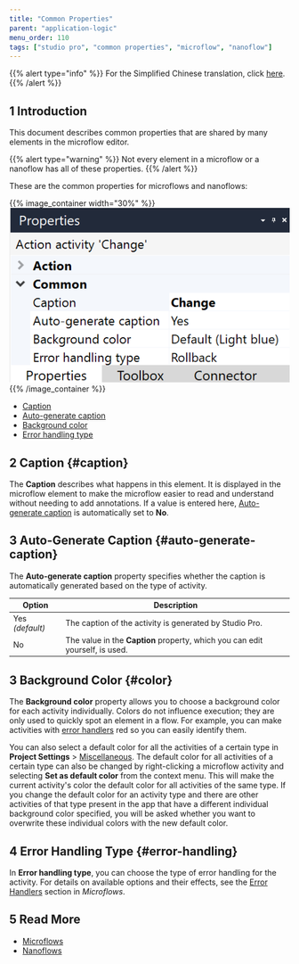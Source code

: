 ```yaml
---
title: "Common Properties"
parent: "application-logic"
menu_order: 110
tags: ["studio pro", "common properties", "microflow", "nanoflow"]
---
```


{{% alert type="info" %}}
For the Simplified Chinese translation, click [here]().
{{% /alert %}}

## 1 Introduction

This document describes common properties that are shared by many elements in the microflow editor.

{{% alert type="warning" %}}
Not every element in a microflow or a nanoflow has all of these properties.
{{% /alert %}}

These are the common properties for microflows and nanoflows:

{{% image_container width="30%" %}}
![Common properties in properties pane](attachments/microflows-and-nanoflows/microflow-element-common-properties.png)
{{% /image_container %}}


* [Caption](#caption)
* [Auto-generate caption](#auto-generate-caption)
* [Background color](#color)
* [Error handling type](#error-handling)

## 2 Caption {#caption}

The **Caption** describes what happens in this element. It is displayed in the microflow element to make the microflow easier to read and understand without needing to add annotations. If a value is entered here, [Auto-generate caption](#auto-generate-caption) is automatically set to **No**.

## 3 Auto-Generate Caption {#auto-generate-caption}

The **Auto-generate caption** property specifies whether the caption is automatically generated based on the type of activity.

| Option | Description |
| --- | --- |
| Yes  *(default)* | The caption of the activity is generated by Studio Pro. |
| No | The value in the **Caption** property, which you can edit yourself, is used. |

## 3 Background Color {#color}

The **Background color** property allows you to choose a background color for each activity individually. Colors do not influence execution; they are only used to quickly spot an element in a flow. For example, you can make activities with [error handlers](error-event#errorhandlers) red so you can easily identify them.

You can also select a default color for all the activities of a certain type in **Project Settings** > [Miscellaneous](project-settings#miscellaneous). The default color for all activities of a certain type can also be changed by right-clicking a microflow activity and selecting **Set as default color** from the context menu. This will make the current activity's color the default color for all activities of the same type. If you change the default color for an activity type and there are other activities of that type present in the app that have a different individual background color specified, you will be asked whether you want to overwrite these individual colors with the new default color.

## 4 Error Handling Type {#error-handling}

In **Error handling type**, you can choose the type of error handling for the activity. For details on available options and their effects, see the [Error Handlers](error-event#errorhandlers) section in *Microflows*.

## 5 Read More

* [Microflows](microflows)
* [Nanoflows](nanoflows)
